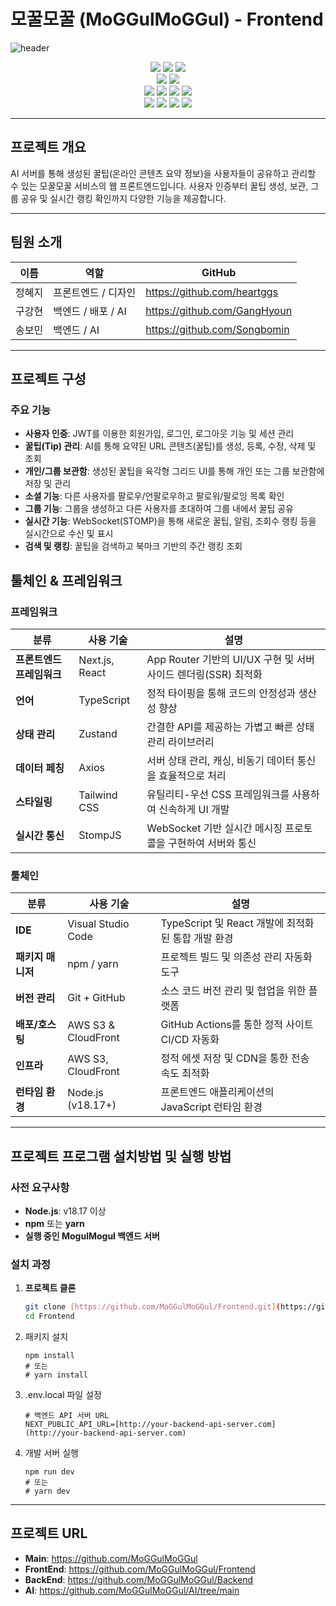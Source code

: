 # 모꿀모꿀 (MoGGulMoGGul) - Frontend
![header](https://capsule-render.vercel.app/api?type=cylinder&color=EAC149&height=130&section=header&text=MOGGUL-MOGGUL%20Frontend&fontSize=50&animation=scaleIn&fontColor=FFF)

<p align="center">
  <!-- Framework -->
  <img src="https://img.shields.io/badge/Next.js-000000?style=for-the-badge&logo=nextdotjs&logoColor=white"/>
  <img src="https://img.shields.io/badge/React-61DAFB?style=for-the-badge&logo=react&logoColor=black"/>
  <img src="https://img.shields.io/badge/TypeScript-3178C6?style=for-the-badge&logo=typescript&logoColor=white"/>
  <br/>

  <!-- Styling -->
  <img src="https://img.shields.io/badge/TailwindCSS-06B6D4?style=for-the-badge&logo=tailwindcss&logoColor=white"/>
  <img src="https://img.shields.io/badge/clsx-239120?style=for-the-badge"/>
  <br/>

  <!-- State & Data -->
  <img src="https://img.shields.io/badge/Zustand-7A5A48?style=for-the-badge"/>
  <img src="https://img.shields.io/badge/Axios-5A29E4?style=for-the-badge&logo=axios&logoColor=white"/>

  <!-- WebSocket -->
  <img src="https://img.shields.io/badge/StompJS-6DB33F?style=for-the-badge"/>
  <img src="https://img.shields.io/badge/SockJS-CC0000?style=for-the-badge"/>
  <br/>

  <!-- Infra -->
  <img src="https://img.shields.io/badge/Amazon%20S3-569A31?style=for-the-badge&logo=amazon-s3&logoColor=white"/>
  <img src="https://img.shields.io/badge/Amazon%20CloudFront-FF9900?style=for-the-badge&logo=amazonaws&logoColor=white"/>

  <!-- Tools -->
  <img src="https://img.shields.io/badge/ESLint-4B32C3?style=for-the-badge&logo=eslint&logoColor=white"/>
  <img src="https://img.shields.io/badge/GitHub%20Actions-2088FF?style=for-the-badge&logo=github-actions&logoColor=white"/>
</p>

---


## 프로젝트 개요
AI 서버를 통해 생성된 꿀팁(온라인 콘텐츠 요약 정보)을 사용자들이 공유하고 관리할 수 있는 모꿀모꿀 서비스의 웹 프론트엔드입니다. 사용자 인증부터 꿀팁 생성, 보관, 그룹 공유 및 실시간 랭킹 확인까지 다양한 기능을 제공합니다.

---
## 팀원 소개
| **이름** | **역할** | **GitHub** |
|--------|---------------|------------------------------|
| 정혜지   | 프론트엔드 / 디자인     | https://github.com/heartggs  |
| 구강현   | 백엔드 / 배포 / AI | https://github.com/GangHyoun |
| 송보민   | 백엔드 / AI       | https://github.com/Songbomin |


---

## 프로젝트 구성

### 주요 기능
- **사용자 인증**: JWT를 이용한 회원가입, 로그인, 로그아웃 기능 및 세션 관리
- **꿀팁(Tip) 관리**: AI를 통해 요약된 URL 콘텐츠(꿀팁)를 생성, 등록, 수정, 삭제 및 조회
- **개인/그룹 보관함**: 생성된 꿀팁을 육각형 그리드 UI를 통해 개인 또는 그룹 보관함에 저장 및 관리
- **소셜 기능**: 다른 사용자를 팔로우/언팔로우하고 팔로워/팔로잉 목록 확인
- **그룹 기능**: 그룹을 생성하고 다른 사용자를 초대하여 그룹 내에서 꿀팁 공유
- **실시간 기능**: WebSocket(STOMP)을 통해 새로운 꿀팁, 알림, 조회수 랭킹 등을 실시간으로 수신 및 표시
- **검색 및 랭킹**: 꿀팁을 검색하고 북마크 기반의 주간 랭킹 조회


## 툴체인 & 프레임워크

### 프레임워크

| 분류 | 사용 기술 | 설명 |
|---|---|---|
| **프론트엔드 프레임워크** | Next.js, React | App Router 기반의 UI/UX 구현 및 서버 사이드 렌더링(SSR) 최적화 |
| **언어** | TypeScript | 정적 타이핑을 통해 코드의 안정성과 생산성 향상 |
| **상태 관리** | Zustand | 간결한 API를 제공하는 가볍고 빠른 상태 관리 라이브러리 |
| **데이터 페칭** | Axios | 서버 상태 관리, 캐싱, 비동기 데이터 통신을 효율적으로 처리 |
| **스타일링** | Tailwind CSS | 유틸리티-우선 CSS 프레임워크를 사용하여 신속하게 UI 개발 |
| **실시간 통신** | StompJS | WebSocket 기반 실시간 메시징 프로토콜을 구현하여 서버와 통신 |

### 툴체인

| 분류 | 사용 기술 | 설명 |
|---|---|---|
| **IDE** | Visual Studio Code | TypeScript 및 React 개발에 최적화된 통합 개발 환경 |
| **패키지 매니저** | npm / yarn | 프로젝트 빌드 및 의존성 관리 자동화 도구 |
| **버전 관리** | Git + GitHub | 소스 코드 버전 관리 및 협업을 위한 플랫폼 |
| **배포/호스팅** | AWS S3 & CloudFront | GitHub Actions를 통한 정적 사이트 CI/CD 자동화 |
| **인프라**| AWS S3, CloudFront | 정적 에셋 저장 및 CDN을 통한 전송 속도 최적화 |
| **런타임 환경** | Node.js (v18.17+) | 프론트엔드 애플리케이션의 JavaScript 런타임 환경 |

---

## 프로젝트 프로그램 설치방법 및 실행 방법

### 사전 요구사항
- **Node.js**: v18.17 이상
- **npm** 또는 **yarn**
- **실행 중인 MogulMogul 백엔드 서버**

### 설치 과정
1. **프로젝트 클론**
   ```bash
   git clone [https://github.com/MoGGulMoGGul/Frontend.git](https://github.com/MoGGulMoGGul/Frontend.git)
   cd Frontend
   ```

2. 패키지 설치
    ```
    npm install
    # 또는
    # yarn install
    ```

3. .env.local 파일 설정
    ```
    # 백엔드 API 서버 URL
    NEXT_PUBLIC_API_URL=[http://your-backend-api-server.com](http://your-backend-api-server.com)
    ```

4. 개발 서버 실행
    ```
    npm run dev
    # 또는
    # yarn dev
    ```

---
## 프로젝트 URL
- **Main**: https://github.com/MoGGulMoGGul
- **FrontEnd**: https://github.com/MoGGulMoGGul/Frontend
- **BackEnd**: https://github.com/MoGGulMoGGul/Backend
- **AI**: https://github.com/MoGGulMoGGul/AI/tree/main

